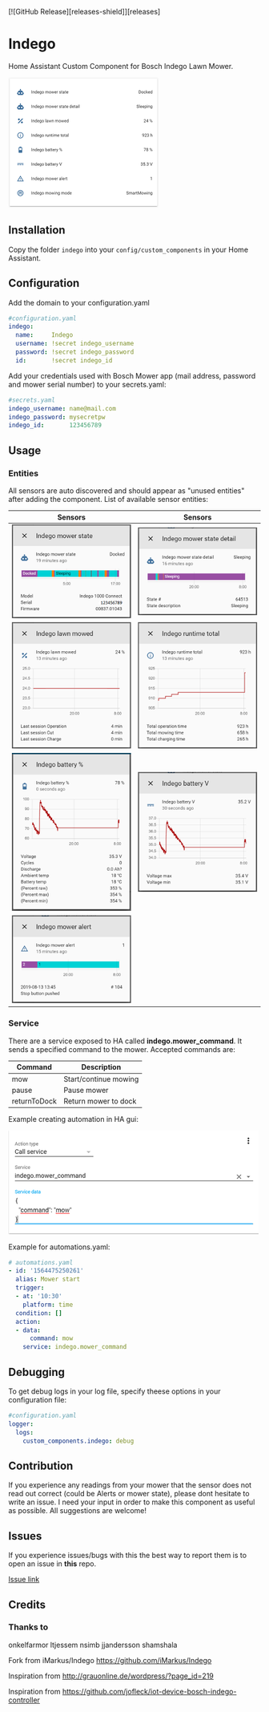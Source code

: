 [![GitHub Release][releases-shield]][releases]
# Indego
Home Assistant Custom Component for Bosch Indego Lawn Mower.


![Entities in Home Asistant](/doc/0-Indego_sensors.png)

## Installation
Copy the folder `indego` into your `config/custom_components` in your Home Assistant.
    
## Configuration
Add the domain to your configuration.yaml
``` yaml
#configuration.yaml
indego:
  name:     Indego
  username: !secret indego_username
  password: !secret indego_password
  id:       !secret indego_id
```

Add your credentials used with Bosch Mower app (mail address, password and mower serial number) to your secrets.yaml: 
``` yaml
#secrets.yaml
indego_username: name@mail.com
indego_password: mysecretpw
indego_id:       123456789
```
## Usage

### Entities
 All sensors are auto discovered and should appear as "unused entities" after adding the component. List of available sensor entities:

|Sensors                                               | Sensors                                              |
|------------------------------------------------------|------------------------------------------------------|
| ![Mower State](/doc/1-Indego_mower_state.png)        | ![Mower State](/doc/2-Indego_mower_state_detail.png) |
| ![Lawn Mowed](/doc/3-Indego_lawn_mowed.png)          | ![Runtime Total](/doc/4-Indego_runtime_total.png)    |
| ![Battery sensor percent](/doc/5-Indego_battery.png) | ![Battery sensor volt](/doc/6-Indego_battery_v.png)  |
| ![Battery sensor](/doc/7-Indego_alert.png)           |                                                      |

### Service
There are a service exposed to HA called **indego.mower_command**. It sends a specified command to the mower. Accepted commands are:

|Command      |Description           |
|-------------|----------------------|
|mow          | Start/continue mowing|
|pause        | Pause mower          |
|returnToDock | Return mower to dock |

Example creating automation in HA gui:

![Services](/doc/8-Indego_call_service.png)

Example for automations.yaml:

``` yaml
# automations.yaml
- id: '1564475250261'
  alias: Mower start
  trigger:
  - at: '10:30'
    platform: time
  condition: []
  action:
  - data:
      command: mow
    service: indego.mower_command
```

## Debugging
To get debug logs in your log file, specify theese options in your configuration file:

``` yaml
#configuration.yaml
logger:
  logs:
    custom_components.indego: debug
```

## Contribution
If you experience any readings from your mower that the sensor does not read out correct (could be Alerts or mower state), please dont hesitate to write an issue. I need your input in order to make this component as useful as possible. All suggestions are welcome!

## Issues
If you experience issues/bugs with this the best way to report them is to open an issue in **this** repo.

[Issue link](https://github.com/jm-73/Indego/issues)

## Credits

### Thanks to
onkelfarmor ltjessem nsimb jjandersson shamshala

Fork from iMarkus/Indego https://github.com/iMarkus/Indego

Inspiration from http://grauonline.de/wordpress/?page_id=219

Inspiration from https://github.com/jofleck/iot-device-bosch-indego-controller
